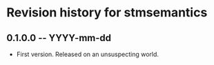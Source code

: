 # Revision history for stmsemantics

## 0.1.0.0  -- YYYY-mm-dd

* First version. Released on an unsuspecting world.

